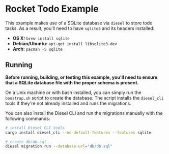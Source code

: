 # Rocket Todo Example

This example makes use of a SQLite database via `diesel` to store todo tasks. As
a result, you'll need to have `sqlite3` and its headers installed:

  * **OS X:** `brew install sqlite`
  * **Debian/Ubuntu:** `apt-get install libsqlite3-dev`
  * **Arch:** `pacman -S sqlite`

## Running

**Before running, building, or testing this example, you'll need to ensure that
a SQLite database file with the proper schema is present.**

On a Unix machine or with bash installed, you can simply run the `boostrap.sh`
script to create the database. The script installs the `diesel_cli` tools if
they're not already installed and runs the migrations.

You can also install the Diesel CLI and run the migrations manually with the
following commands:

```sh
# install Diesel CLI tools
cargo install diesel_cli --no-default-features --features sqlite

# create db/db.sql
diesel migration run --database-url="db/db.sql"
```
